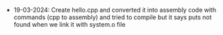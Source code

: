 * 19-03-2024: Create hello.cpp and converted it into assembly code with commands (cpp to assembly) and tried to compile but it says puts not found when we link it with system.o file

  

